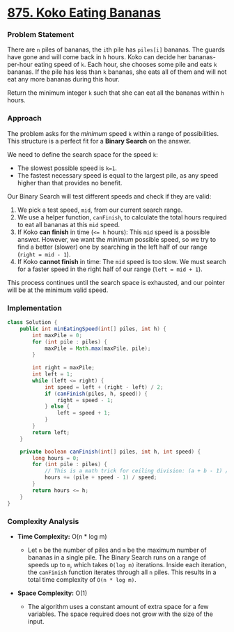 # <a href="https://leetcode.com/problems/koko-eating-bananas/" target="_blank">875. Koko Eating Bananas</a>

### Problem Statement
There are `n` piles of bananas, the `i`th pile has `piles[i]` bananas. The guards have gone and will come back in `h` hours. Koko can decide her bananas-per-hour eating speed of `k`. Each hour, she chooses some pile and eats `k` bananas. If the pile has less than `k` bananas, she eats all of them and will not eat any more bananas during this hour.

Return the minimum integer `k` such that she can eat all the bananas within `h` hours.

### Approach
The problem asks for the *minimum* speed `k` within a range of possibilities. This structure is a perfect fit for a **Binary Search** on the answer.

We need to define the search space for the speed `k`:
-   The slowest possible speed is `k=1`.
-   The fastest necessary speed is equal to the largest pile, as any speed higher than that provides no benefit.

Our Binary Search will test different speeds and check if they are valid:
1.  We pick a test speed, `mid`, from our current search range.
2.  We use a helper function, `canFinish`, to calculate the total hours required to eat all bananas at this `mid` speed.
3.  If Koko **can finish** in time (`<= h` hours): This `mid` speed is a possible answer. However, we want the *minimum* possible speed, so we try to find a better (slower) one by searching in the left half of our range (`right = mid - 1`).
4.  If Koko **cannot finish** in time: The `mid` speed is too slow. We must search for a faster speed in the right half of our range (`left = mid + 1`).

This process continues until the search space is exhausted, and our pointer will be at the minimum valid speed.

### Implementation
```java
class Solution {
    public int minEatingSpeed(int[] piles, int h) {
        int maxPile = 0;
        for (int pile : piles) {
            maxPile = Math.max(maxPile, pile);
        }
        
        int right = maxPile;
        int left = 1;
        while (left <= right) {
            int speed = left + (right - left) / 2;
            if (canFinish(piles, h, speed)) {
                right = speed - 1;
            } else {
                left = speed + 1;
            }
        }
        return left;
    }

    private boolean canFinish(int[] piles, int h, int speed) {
        long hours = 0;
        for (int pile : piles) {
            // This is a math trick for ceiling division: (a + b - 1) / b
            hours += (pile + speed - 1) / speed;
        }
        return hours <= h;
    }
}
``` 

### Complexity Analysis
-   **Time Complexity:** O(n * log m)
    -   Let `n` be the number of piles and `m` be the maximum number of bananas in a single pile. The Binary Search runs on a range of speeds up to `m`, which takes `O(log m)` iterations. Inside each iteration, the `canFinish` function iterates through all `n` piles. This results in a total time complexity of `O(n * log m)`.

-   **Space Complexity:** O(1)
    -   The algorithm uses a constant amount of extra space for a few variables. The space required does not grow with the size of the input.
